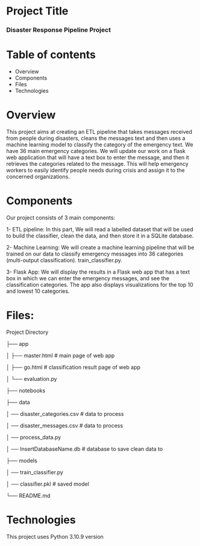 # Project Title
### Disaster Response Pipeline Project

# Table of contents
* Overview
* Components
* Files
* Technologies
  
# Overview
This project aims at creating an ETL pipeline that takes messages received from people during disasters, cleans the messages text and then uses a machine learning model to classify the category of the emergency text. We have 36 main emergency categories. We will update our work on a flask web application that will have a text box to enter the message, and then it retrieves the categories related to the message. This will help emergency workers to easily identify people needs during crisis and assign it to the concerned organizations.

# Components
Our project consists of 3 main components:

1- ETL pipeline:
In this part, We will read a labelled dataset that will be used to build the classifier, clean the data, and then store it in a SQLite database. 

2- Machine Learning:
We will create a machine learning pipeline that will be trained on our data to classify emergency messages into 36 categories (multi-output classification). train_classifier.py.

3- Flask App:
We will display the results in a Flask web app that has a text box in which we can enter the emergency messages, and see the classification categories. The app also displays visualizations for the top 10 and lowest 10 categories.

# Files:

Project Directory

├── app

│   ├── master.html  # main page of web app

│   ├── go.html  # classification result page of web app

│   └── evaluation.py

├── notebooks


├── data

│   ── disaster_categories.csv  # data to process

│   ── disaster_messages.csv  # data to process

│   ── process_data.py

│   ── InsertDatabaseName.db   # database to save clean data to

├── models

│   ── train_classifier.py

│   ── classifier.pkl  # saved model 

└── README.md

# Technologies
This project uses Python 3.10.9 version

